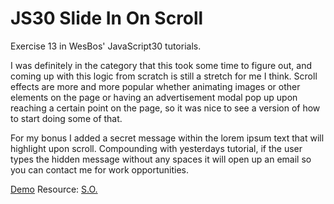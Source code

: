 # JS30 Slide In On Scroll
Exercise 13 in WesBos' JavaScript30 tutorials. 

I was definitely in the category that this took some time to figure out, and coming up with this logic from scratch is still a stretch for me I think. 
Scroll effects are more and more popular whether animating images or other elements on the page or having an advertisement modal pop up upon reaching a certain point on the page, so it was nice to see a version of how to start doing some of that. 

For my bonus I added a secret message within the lorem ipsum text that will highlight upon scroll. Compounding with yesterdays tutorial, if the user types the hidden message without any spaces it will open up an email so you can contact me for work opportunities. 

<a href="https://nikrowedevjs30-slide-in-on-scroll.netlify.app/">Demo</a>
Resource: <a href="https://stackoverflow.com/questions/16050318/mailto-subject-as-a-variable">S.O.</a>